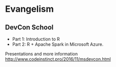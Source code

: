 # Evangelism
## DevCon School
- Part 1: Introduction to R
- Part 2: R + Apache Spark in Microsoft Azure.

Presentations and more information http://www.codeinstinct.pro/2016/11/msdevcon.html 
